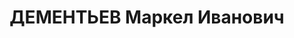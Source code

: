 ---
title: ДЕМЕНТЬЕВ Маркел Иванович
description: "Род. в 1890, Енисейская губ., Енисейский окр., с. Каргино, русский.\
  \ Проживал: г. Красноярск. Капитан парохода «Сталин» \n  Арестован 17.03.1937. Обв.\
  \ по ст.58-7, 58-8, 58-9, 58-11 УК РСФСР. Приговор: ВК ВС СССР, 22.07.1938 – ВМН.\
  \ Расстрелян 22.07.1938, в г. Красноярске. \n  Реабилитирован ВК ВС СССР 18.03.1958"
---